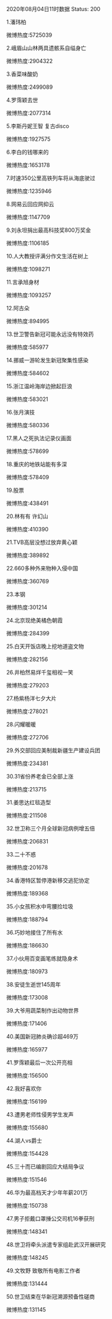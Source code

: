 2020年08月04日11时数据
Status: 200

1.潘玮柏

微博热度:5725039

2.峨眉山山林两具遗骸系自缢身亡

微博热度:2904322

3.香菜味酸奶

微博热度:2499089

4.罗霈颖去世

微博热度:2077314

5.李斯丹妮王智 复古disco

微博热度:1927575

6.李白的钱哪来的

微博热度:1653178

7.时速350公里高铁列车将从海底驶过

微博热度:1235946

8.网易云回应网抑云

微博热度:1147709

9.刘永坦捐出最高科技奖800万奖金

微博热度:1106185

10.人大教授评满分作文生活在树上

微博热度:1098271

11.言承旭身材

微博热度:1093257

12.阿古朵

微博热度:894995

13.世卫警告新冠可能永远没有特效药

微博热度:585977

14.挪威一游轮发生新冠聚集性感染

微博热度:584602

15.浙江温岭海岸边掀起巨浪

微博热度:583021

16.张月演技

微博热度:580336

17.黑人之死执法记录仪画面

微博热度:578699

18.重庆的地铁站能有多深

微博热度:578409

19.股票

微博热度:438491

20.林有有 许幻山

微博热度:410390

21.TVB高层没想过放弃黄心颖

微博热度:389892

22.660多种外来物种入侵中国

微博热度:360769

23.本钢

微博热度:301214

24.北京现绝美橘色朝霞

微博热度:284399

25.白天开饭店晚上挖地道盗文物

微博热度:282156

26.井柏然易烊千玺相视一笑

微博热度:279203

27.杨紫杨洋七夕大片

微博热度:278021

28.闪耀暖暖

微博热度:272706

29.外交部回应美制裁新疆生产建设兵团

微博热度:234381

30.31省份养老金已全部上涨

微博热度:213715

31.姜思达红毯造型

微博热度:211508

32.世卫称三个月全球新冠病例增五倍

微博热度:206831

33.二十不惑

微博热度:201678

34.香港特区暂停港新移交逃犯协定

微博热度:189368

35.小女孩积水中弯腰捡垃圾

微博热度:188794

36.巧妙地接住了所有水

微博热度:186630

37.小伙用百变画笔练就隐身术

微博热度:180973

38.安徒生逝世145周年

微博热度:173008

39.大爷用蔬菜制作出动物世界

微博热度:171406

40.美国新冠肺炎确诊超469万

微博热度:165977

41.罗霈颖最后一次公开亮相

微博热度:156500

42.我好喜欢你

微博热度:156199

43.遭男老师性侵男学生发声

微博热度:155680

44.湖人vs爵士

微博热度:154428

45.三十而已编剧回应大结局争议

微博热度:151546

46.华为最高档天才少年年薪201万

微博热度:150738

47.男子拒戴口罩捶公交司机16拳获刑

微博热度:148341

48.世卫将牵头派遣专家组赴武汉开展研究

微博热度:148245

49.文牧野 致敬所有电影工作者

微博热度:131444

50.世卫结束在华新冠溯源预备性磋商

微博热度:131145

